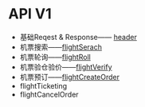 # API V1

* 基础Reqest & Response—— [header](/api/aggflight/api/header.md)
* 机票搜索——[flightSerach](/api/aggflight/api/flightserach.md)
* 机票轮询——[flightRoll](/api/aggflight/api/flightroll.md)
* 机票验仓验价——[flightVerify](/api/aggflight/api/flightverify.md)
* 机票预订——[flightCreateOrder](/api/aggflight/api/flightcreateorder.md)
* flightTicketing
* flightCancelOrder

